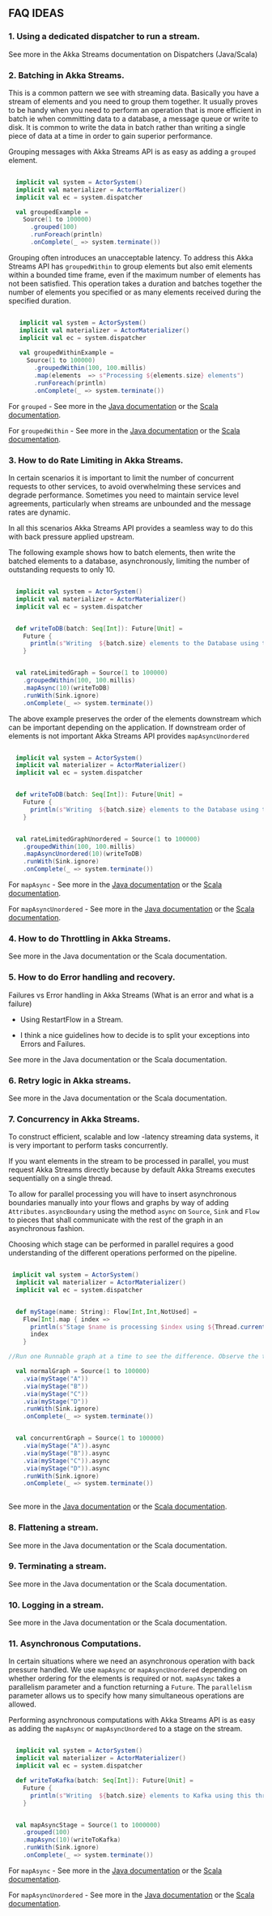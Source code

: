 ## FAQ  IDEAS

### 1. Using a dedicated dispatcher to run a stream.

See more in the Akka Streams documentation on Dispatchers (Java/Scala) 

### 2. Batching  in Akka Streams. 

This is a common pattern we see with streaming data. Basically you have a stream of elements and you need to group them together. 
It usually proves to be handy when you need to perform an operation that is more efficient in batch ie 
when committing data to a database, a message queue or write to disk. It is common to write the data in batch rather 
than writing a single piece of data at a time in order to gain superior performance. 

Grouping messages with Akka Streams API is as easy as adding a ```grouped``` element. 

```scala

  implicit val system = ActorSystem()
  implicit val materializer = ActorMaterializer()
  implicit val ec = system.dispatcher

  val groupedExample =
    Source(1 to 100000)
      .grouped(100)
      .runForeach(println)
      .onComplete(_ => system.terminate())

```

Grouping often introduces an unacceptable latency. To address this Akka Streams API has ```groupedWithin``` to group elements 
but also emit elements within a bounded time frame, even if the maximum number of elements has not been satisfied. This operation takes a duration
and batches together the number of elements you specified or as many elements received during the specified duration. 

```scala

   implicit val system = ActorSystem()
   implicit val materializer = ActorMaterializer()
   implicit val ec = system.dispatcher
 
   val groupedWithinExample =
     Source(1 to 100000)
       .groupedWithin(100, 100.millis)
       .map(elements  => s"Processing ${elements.size} elements")
       .runForeach(println)
       .onComplete(_ => system.terminate())

```

For ```grouped``` - See more in the [Java documentation](http://doc.akka.io/docs/akka/current/java/stream/stages-overview.html#grouped ) or the [Scala documentation](http://doc.akka.io/docs/akka/current/scala/stream/stages-overview.html#grouped ). 

For ```groupedWithin``` - See more in the [Java documentation](http://doc.akka.io/docs/akka/current/java/stream/stages-overview.html#grouped ) or the [Scala documentation](http://doc.akka.io/docs/akka/current/scala/stream/stages-overview.html#groupedwithin). 

### 3. How to do Rate Limiting in Akka Streams. 

In certain scenarios it is important to limit the number of concurrent requests to other services, to avoid overwhelming these services and degrade performance.
Sometimes you need to maintain service level agreements, particularly when streams are unbounded and the message rates are dynamic. 

In all this scenarios Akka Streams API provides a seamless way to do this with back pressure applied upstream. 

The following example shows how to batch elements, then write the batched elements to a database, asynchronously, 
limiting the number of outstanding requests to only 10. 

```scala

  implicit val system = ActorSystem()
  implicit val materializer = ActorMaterializer()
  implicit val ec = system.dispatcher


  def writeToDB(batch: Seq[Int]): Future[Unit] =
    Future {
      println(s"Writing  ${batch.size} elements to the Database using this thread ->  ${Thread.currentThread().getName}")
    }


  val rateLimitedGraph = Source(1 to 100000)
    .groupedWithin(100, 100.millis)
    .mapAsync(10)(writeToDB)
    .runWith(Sink.ignore)
    .onComplete(_ => system.terminate())

```


The above example preserves the order of the elements downstream which can be important depending on the application. 
If downstream order of elements is not important Akka Streams API provides ````mapAsyncUnordered````

```scala

  implicit val system = ActorSystem()
  implicit val materializer = ActorMaterializer()
  implicit val ec = system.dispatcher


  def writeToDB(batch: Seq[Int]): Future[Unit] =
    Future {
      println(s"Writing  ${batch.size} elements to the Database using this thread ->  ${Thread.currentThread().getName}")
    }


  val rateLimitedGraphUnordered = Source(1 to 100000)
    .groupedWithin(100, 100.millis)
    .mapAsyncUnordered(10)(writeToDB)
    .runWith(Sink.ignore)
    .onComplete(_ => system.terminate())

```



For ```mapAsync``` - See more in the [Java documentation](http://doc.akka.io/docs/akka/current/java/stream/stages-overview.html#mapasync ) or the [Scala documentation](http://doc.akka.io/docs/akka/current/scala/stream/stages-overview.html#mapasync ). 

For ```mapAsyncUnordered``` - See more in the [Java documentation](http://doc.akka.io/docs/akka/current/java/stream/stages-overview.html#mapasyncunordered ) or the [Scala documentation](http://doc.akka.io/docs/akka/current/scala/stream/stages-overview.html#mapasyncunordered).

### 4. How to do Throttling in Akka Streams. 

See more in the Java documentation or the Scala documentation.

### 5. How to do Error handling and recovery. 

Failures vs Error handling in Akka Streams (What is an error and what is a failure)

- Using RestartFlow in a Stream.

- I think a nice guidelines how to decide is to split your exceptions into Errors and Failures. 


See more in the Java documentation or the Scala documentation.

### 6. Retry logic in Akka streams. 

See more in the Java documentation or the Scala documentation.

### 7. Concurrency in Akka Streams.

To construct efficient, scalable and low -latency streaming data systems, it is very important to perform tasks concurrently. 

If you want elements in the stream to be processed in parallel, you must request Akka Streams directly because by default Akka Streams
executes sequentially on a single thread. 

To allow for parallel processing you will have to insert asynchronous boundaries manually into your flows and graphs by way of 
adding ```Attributes.asyncBoundary``` using the method ```async``` on ```Source```, ```Sink``` and ```Flow``` to pieces that shall 
communicate with the rest of the graph in an asynchronous fashion. 

Choosing which stage can be performed in parallel requires a good understanding of the different operations performed on the pipeline. 

```scala

 implicit val system = ActorSystem()
  implicit val materializer = ActorMaterializer()
  implicit val ec = system.dispatcher


  def myStage(name: String): Flow[Int,Int,NotUsed] =
    Flow[Int].map { index =>
      println(s"Stage $name is processing $index using ${Thread.currentThread().getName}")
      index
    }

//Run one Runnable graph at a time to see the difference. Observe the threads in both.  

  val normalGraph = Source(1 to 100000)
    .via(myStage("A"))
    .via(myStage("B"))
    .via(myStage("C"))
    .via(myStage("D"))
    .runWith(Sink.ignore)
    .onComplete(_ => system.terminate())


  val concurrentGraph = Source(1 to 100000)
    .via(myStage("A")).async
    .via(myStage("B")).async
    .via(myStage("C")).async
    .via(myStage("D")).async
    .runWith(Sink.ignore)
    .onComplete(_ => system.terminate())
 
```


See more in the [Java documentation](http://doc.akka.io/docs/akka/current/java/stream/stream-flows-and-basics.html#operator-fusion) or the [Scala documentation](http://doc.akka.io/docs/akka/current/scala/stream/stream-flows-and-basics.html#operator-fusion).

### 8. Flattening a stream.

See more in the Java documentation or the Scala documentation.

### 9. Terminating a stream.

See more in the Java documentation or the Scala documentation.

### 10. Logging in a stream.

See more in the Java documentation or the Scala documentation.

### 11. Asynchronous Computations.

In certain situations where we need  an asynchronous operation with back pressure handled. We use
```mapAsync```  or ```mapAsyncUnordered``` depending on whether ordering for the elements is required or not. 
```mapAsync``` takes a parallelism parameter and a function returning a ```Future```. The ```parallelism``` parameter 
allows us to specify how many simultaneous operations are allowed. 

Performing asynchronous computations with Akka Streams API is as easy as adding the ```mapAsync``` or ```mapAsyncUnordered``` to a stage on the stream. 


```scala

  implicit val system = ActorSystem()
  implicit val materializer = ActorMaterializer()
  implicit val ec = system.dispatcher

  def writeToKafka(batch: Seq[Int]): Future[Unit] =
    Future {
      println(s"Writing  ${batch.size} elements to Kafka using this thread ->  ${Thread.currentThread().getName}")
    }


  val mapAsyncStage = Source(1 to 1000000)
    .grouped(100)
    .mapAsync(10)(writeToKafka)
    .runWith(Sink.ignore)
    .onComplete(_ => system.terminate())

```


For ```mapAsync``` - See more in the [Java documentation](http://doc.akka.io/docs/akka/current/java/stream/stages-overview.html#mapasync ) or the [Scala documentation](http://doc.akka.io/docs/akka/current/scala/stream/stages-overview.html#mapasync ). 

For ```mapAsyncUnordered``` - See more in the [Java documentation](http://doc.akka.io/docs/akka/current/java/stream/stages-overview.html#mapasyncunordered ) or the [Scala documentation](http://doc.akka.io/docs/akka/current/scala/stream/stages-overview.html#mapasyncunordered).

